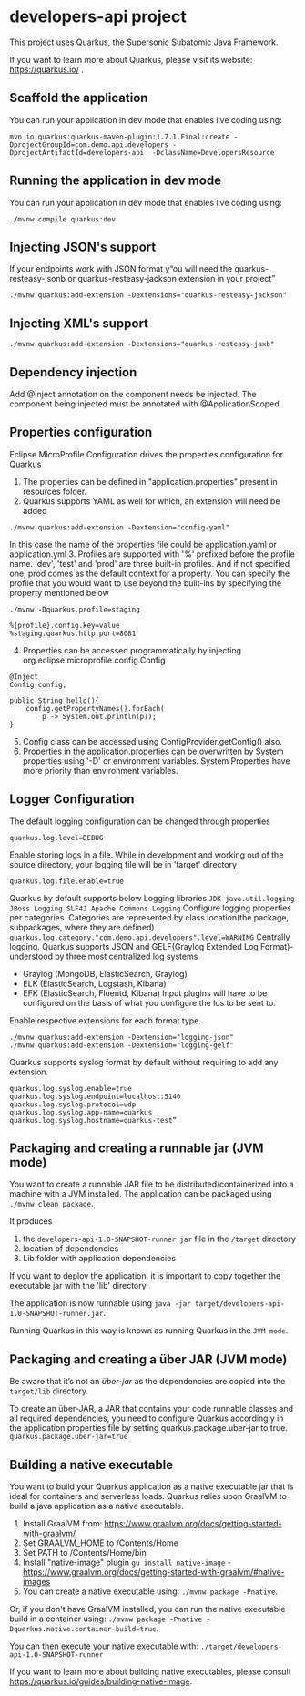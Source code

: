 # developers-api project

This project uses Quarkus, the Supersonic Subatomic Java Framework.

If you want to learn more about Quarkus, please visit its website: https://quarkus.io/ .

## Scaffold the application

You can run your application in dev mode that enables live coding using:
```
mvn io.quarkus:quarkus-maven-plugin:1.7.1.Final:create -DprojectGroupId=com.demo.api.developers -DprojectArtifactId=developers-api  -DclassName=DevelopersResource
```

## Running the application in dev mode

You can run your application in dev mode that enables live coding using:
```
./mvnw compile quarkus:dev
```

## Injecting JSON's support

If your endpoints work with JSON format y“ou will need the quarkus-resteasy-jsonb or quarkus-resteasy-jackson extension in your project”
```
./mvnw quarkus:add-extension -Dextensions="quarkus-resteasy-jackson"
```

## Injecting XML's support
```
./mvnw quarkus:add-extension -Dextensions="quarkus-resteasy-jaxb"
```

## Dependency  injection

Add @Inject annotation on the component needs be injected. The component being injected must be annotated with @ApplicationScoped

## Properties configuration
Eclipse MicroProfile Configuration drives the properties configuration for Quarkus

1. The properties can be defined in "application.properties" present in resources folder.
2. Quarkus supports YAML as well for which, an extension will need be added
```
./mvnw quarkus:add-extension -Dextension="config-yaml"
```
In this case the name of the properties file could be application.yaml or application.yml
3. Profiles are supported with '%' prefixed before the profile name. 'dev', 'test' and 'prod' are three built-in profiles. And if not specified one, prod comes as the default context for a property.
You can specify the profile that you would want to use beyond the built-ins by specifying the property mentioned below
```
./mvnw -Dquarkus.profile=staging

%{profile}.config.key=value
%staging.quarkus.http.port=8081
```
4. Properties can be accessed programmatically by injecting org.eclipse.microprofile.config.Config
```
@Inject
Config config;

public String hello(){
    config.getPropertyNames().forEach(
        p -> System.out.println(p));
}
```
5. Config class can be accessed using ConfigProvider.getConfig() also.
6. Properties in the application.properties can be overwritten by System properties using '-D' or environment variables. System Properties have more priority than environment variables.

## Logger Configuration
The default logging configuration can be changed through properties
```
quarkus.log.level=DEBUG
```
Enable storing logs in a file. While in development and working out of the source directory, your logging file will be in 'target' directory
```
quarkus.log.file.enable=true
```
Quarkus by default supports below Logging libraries
``
JDK java.util.logging
JBoss Logging
SLF4J
Apache Commons Logging
``
Configure logging properties per categories. Categories are represented by class location(the package, subpackages, where they are defined)
``
quarkus.log.category."com.demo.api.developers".level=WARNING
``
Centrally logging. Quarkus supports JSON and GELF(Graylog Extended Log Format)-understood by three most centralized log systems
- Graylog (MongoDB, ElasticSearch, Graylog)
- ELK (ElasticSearch, Logstash, Kibana)
- EFK (ElasticSearch, Fluentd, Kibana)
Input plugins will have to be configured on the basis of what you configure the los to be sent to.

Enable respective extensions for each format type. 
```
./mvnw quarkus:add-extension -Dextension="logging-json"
./mvnw quarkus:add-extension -Dextension="logging-gelf"
```
Quarkus supports syslog format by default without requiring to add any extension.
```
quarkus.log.syslog.enable=true
quarkus.log.syslog.endpoint=localhost:5140
quarkus.log.syslog.protocol=udp
quarkus.log.syslog.app-name=quarkus
quarkus.log.syslog.hostname=quarkus-test”
```

## Packaging and creating a runnable jar (JVM mode)
You want to create a runnable JAR file to be distributed/containerized into a machine with a JVM installed.
The application can be packaged using `./mvnw clean package`.

It produces
1. the `developers-api-1.0-SNAPSHOT-runner.jar` file in the `/target` directory
2. location of dependencies
3. Lib folder with application dependencies

If you want to deploy the application, it is important to copy together the executable jar with the 'lib' directory. 

The application is now runnable using `java -jar target/developers-api-1.0-SNAPSHOT-runner.jar`.

Running Quarkus in this way is known as running Quarkus in the `JVM mode`.

## Packaging and creating a über JAR (JVM mode)
Be aware that it’s not an _über-jar_ as the dependencies are copied into the `target/lib` directory.

To create an über-JAR, a JAR that contains your code runnable classes and all required dependencies, you need to configure Quarkus accordingly in the application.properties file by setting quarkus.package.uber-jar to true.
``
quarkus.package.uber-jar=true
``

## Building a native executable
You want to build your Quarkus application as a native executable jar that is ideal for containers and serverless loads.
Quarkus relies upon GraalVM to build a java application as a native executable.

1. Install GraalVM from: https://www.graalvm.org/docs/getting-started-with-graalvm/
2. Set GRAALVM_HOME to <GraalVM Dir>/Contents/Home
3. Set PATH to <GraalVM Dir>/Contents/Home/bin
4. Install "native-image" plugin `gu install native-image` - https://www.graalvm.org/docs/getting-started-with-graalvm/#native-images
5. You can create a native executable using: `./mvnw package -Pnative`.

Or, if you don't have GraalVM installed, you can run the native executable build in a container using: `./mvnw package -Pnative -Dquarkus.native.container-build=true`.

You can then execute your native executable with: `./target/developers-api-1.0-SNAPSHOT-runner`

If you want to learn more about building native executables, please consult https://quarkus.io/guides/building-native-image.
